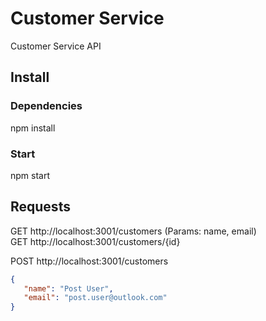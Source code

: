 # Customer Service

Customer Service API

## Install

### Dependencies

   npm install

### Start

   npm start

## Requests

   GET http://localhost:3001/customers       (Params: name, email)   
   GET http://localhost:3001/customers/{id}  

   POST http://localhost:3001/customers  

   ```json
   {
      "name": "Post User",
      "email": "post.user@outlook.com"
   }
   ```